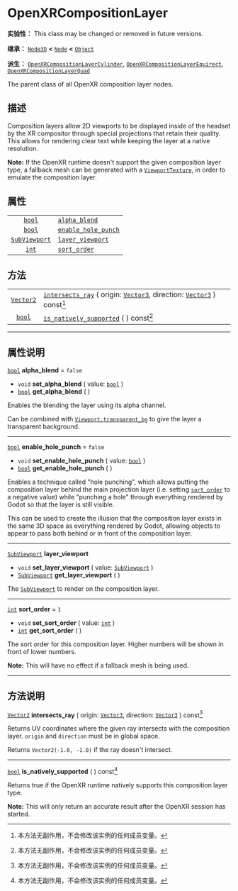 <!-- ⚠ 请勿编辑本文件 ⚠ -->
<!-- 本文档使用脚本从 WeDot 引擎源码仓库生成。 -->
<!-- 生成脚本：https://github.com/WeDot-Engine/WeDot/tree/4.3/doc/tools/make_md.py； -->
<!-- 原文件：https://github.com/WeDot-Engine/WeDot/tree/4.3/modules/openxr/doc_classes/OpenXRCompositionLayer.xml。 -->

<div id="_class_openxrcompositionlayer"></div>

# OpenXRCompositionLayer

**实验性：** This class may be changed or removed in future versions.

**继承：** [`Node3D`](class_node3d.md) **<** [`Node`](class_node.md) **<** [`Object`](class_object.md)

**派生：** [`OpenXRCompositionLayerCylinder`](class_openxrcompositionlayercylinder.md), [`OpenXRCompositionLayerEquirect`](class_openxrcompositionlayerequirect.md), [`OpenXRCompositionLayerQuad`](class_openxrcompositionlayerquad.md)

The parent class of all OpenXR composition layer nodes.

## 描述

Composition layers allow 2D viewports to be displayed inside of the headset by the XR compositor through special projections that retain their quality. This allows for rendering clear text while keeping the layer at a native resolution.

 **Note:** If the OpenXR runtime doesn't support the given composition layer type, a fallback mesh can be generated with a [`ViewportTexture`](class_viewporttexture.md), in order to emulate the composition layer.

## 属性

|||
|:-:|:--|
| [`bool`](class_bool.md)               | [`alpha_blend`](#class_openxrcompositionlayer_property_alpha_blend)             | ``false`` |
| [`bool`](class_bool.md)               | [`enable_hole_punch`](#class_openxrcompositionlayer_property_enable_hole_punch) | ``false`` |
| [`SubViewport`](class_subviewport.md) | [`layer_viewport`](#class_openxrcompositionlayer_property_layer_viewport)       |           |
| [`int`](class_int.md)                 | [`sort_order`](#class_openxrcompositionlayer_property_sort_order)               | ``1``     |

## 方法

|||
|:-:|:--|
| [`Vector2`](class_vector2.md) | [`intersects_ray`](class_openxrcompositionlayermd#class_openxrcompositionlayer_method_intersects_ray) ( origin: [`Vector3`](class_vector3.md), direction: [`Vector3`](class_vector3.md) ) const[^const] |
| [`bool`](class_bool.md)       | [`is_natively_supported`](class_openxrcompositionlayermd#class_openxrcompositionlayer_method_is_natively_supported) ( ) const[^const]                                                                   |

<!-- rst-class:: classref-section-separator -->

---

## 属性说明

<div id="_class_openxrcompositionlayer_property_alpha_blend"></div>

[`bool`](class_bool.md) **alpha_blend** = ``false`` <div id="class_openxrcompositionlayer_property_alpha_blend"></div>

- `void` **set_alpha_blend** ( value: [`bool`](class_bool.md) )
- [`bool`](class_bool.md) **get_alpha_blend** ( )

Enables the blending the layer using its alpha channel.

Can be combined with [`Viewport.transparent_bg`](#class_viewport_property_transparent_bg) to give the layer a transparent background.

<!-- rst-class:: classref-item-separator -->

---

<div id="_class_openxrcompositionlayer_property_enable_hole_punch"></div>

[`bool`](class_bool.md) **enable_hole_punch** = ``false`` <div id="class_openxrcompositionlayer_property_enable_hole_punch"></div>

- `void` **set_enable_hole_punch** ( value: [`bool`](class_bool.md) )
- [`bool`](class_bool.md) **get_enable_hole_punch** ( )

Enables a technique called "hole punching", which allows putting the composition layer behind the main projection layer (i.e. setting [`sort_order`](#class_openxrcompositionlayer_property_sort_order) to a negative value) while "punching a hole" through everything rendered by Godot so that the layer is still visible.

This can be used to create the illusion that the composition layer exists in the same 3D space as everything rendered by Godot, allowing objects to appear to pass both behind or in front of the composition layer.

<!-- rst-class:: classref-item-separator -->

---

<div id="_class_openxrcompositionlayer_property_layer_viewport"></div>

[`SubViewport`](class_subviewport.md) **layer_viewport** <div id="class_openxrcompositionlayer_property_layer_viewport"></div>

- `void` **set_layer_viewport** ( value: [`SubViewport`](class_subviewport.md) )
- [`SubViewport`](class_subviewport.md) **get_layer_viewport** ( )

The [`SubViewport`](class_subviewport.md) to render on the composition layer.

<!-- rst-class:: classref-item-separator -->

---

<div id="_class_openxrcompositionlayer_property_sort_order"></div>

[`int`](class_int.md) **sort_order** = ``1`` <div id="class_openxrcompositionlayer_property_sort_order"></div>

- `void` **set_sort_order** ( value: [`int`](class_int.md) )
- [`int`](class_int.md) **get_sort_order** ( )

The sort order for this composition layer. Higher numbers will be shown in front of lower numbers.

 **Note:** This will have no effect if a fallback mesh is being used.

<!-- rst-class:: classref-section-separator -->

---

## 方法说明

<div id="_class_openxrcompositionlayer_method_intersects_ray"></div>

[`Vector2`](class_vector2.md) **intersects_ray** ( origin: [`Vector3`](class_vector3.md), direction: [`Vector3`](class_vector3.md) ) const[^const]<div id="class_openxrcompositionlayer_method_intersects_ray"></div>

Returns UV coordinates where the given ray intersects with the composition layer. `origin` and `direction` must be in global space.

Returns `Vector2(-1.0, -1.0)` if the ray doesn't intersect.

<!-- rst-class:: classref-item-separator -->

---

<div id="_class_openxrcompositionlayer_method_is_natively_supported"></div>

[`bool`](class_bool.md) **is_natively_supported** ( ) const[^const]<div id="class_openxrcompositionlayer_method_is_natively_supported"></div>

Returns true if the OpenXR runtime natively supports this composition layer type.

 **Note:** This will only return an accurate result after the OpenXR session has started.

[^virtual]: 本方法通常需要用户覆盖才能生效。
[^const]: 本方法无副作用，不会修改该实例的任何成员变量。
[^vararg]: 本方法除了能接受在此处描述的参数外，还能够继续接受任意数量的参数。
[^constructor]: 本方法用于构造某个类型。
[^static]: 调用本方法无需实例，可直接使用类名进行调用。
[^operator]: 本方法描述的是使用本类型作为左操作数的有效运算符。
[^bitfield]: 这个值是由下列位标志构成位掩码的整数。
[^void]: 无返回值。
